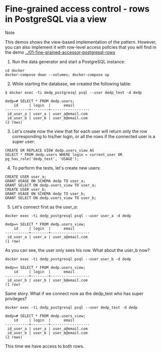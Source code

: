 # Fine-grained access control - rows in PostgreSQL via a view

> [!NOTE]
> This demos shows the view-based implementation of the pattern. However, you can also implement it with
> row-level access policies that you will find in the demo [../01-fine-grained-accessor-postgresql-rows](../01-fine-grained-accessor-postgresql-rows)

1. Run the data generator and start a PostgreSQL instance:
```
cd docker
docker-compose down --volumes; docker-compose up
```

2. While starting the database, we created the following table:
```
$ docker exec -ti dedp_postgresql psql --user dedp_test -d dedp

dedp=# SELECT * FROM dedp.users;
    id     | login  |      email       
-----------+--------+------------------
 id_user_a | user_a | user_a@email.com
 id_user_b | user_b | user_b@email.com
(2 rows)
```

3. Let's create now the view that for each user will return only the row corresponding to his/her login, or 
all the rows if the connected user is a super user:
```
CREATE OR REPLACE VIEW dedp.users_view AS 
SELECT * FROM dedp.users WHERE login = current_user OR pg_has_role('dedp_test', 'USAGE');
```

4. To perform the tests, let's create new users:
```
CREATE USER user_a;
GRANT USAGE ON SCHEMA dedp TO user_a;
GRANT SELECT ON dedp.users_view TO user_a;
CREATE USER user_b;
GRANT USAGE ON SCHEMA dedp TO user_b;
GRANT SELECT ON dedp.users_view TO user_b;
```

5. Let's connect first as the _user_a_:
```
docker exec -ti dedp_postgresql psql --user user_a -d dedp

dedp=> SELECT * FROM dedp.users_view;
    id     | login  |      email       
-----------+--------+------------------
 id_user_a | user_a | user_a@email.com
(1 row)

```

As you can see, the user only sees his row. What about the user_b now?

```
docker exec -ti dedp_postgresql psql --user user_b -d dedp

dedp=> SELECT * FROM dedp.users_view;
    id     | login  |      email       
-----------+--------+------------------
 id_user_b | user_b | user_b@email.com
(1 row)
```

Same story. What if we connect now as the dedp_test who has super privileges?
```
docker exec -ti dedp_postgresql psql --user dedp_test -d dedp

dedp=# SELECT * FROM dedp.users_view;
    id     | login  |      email       
-----------+--------+------------------
 id_user_a | user_a | user_a@email.com
 id_user_b | user_b | user_b@email.com
(2 rows)
```

This time we have access to both rows.